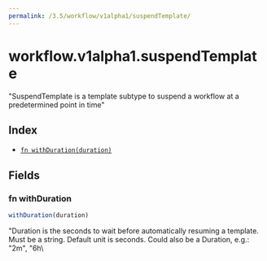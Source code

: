 ```yaml
---
permalink: /3.5/workflow/v1alpha1/suspendTemplate/
---
```


# workflow.v1alpha1.suspendTemplate

"SuspendTemplate is a template subtype to suspend a workflow at a predetermined point in time"

## Index

* [`fn withDuration(duration)`](#fn-withduration)

## Fields

### fn withDuration

```ts
withDuration(duration)
```

"Duration is the seconds to wait before automatically resuming a template. Must be a string. Default unit is seconds. Could also be a Duration, e.g.: \"2m\", \"6h\
